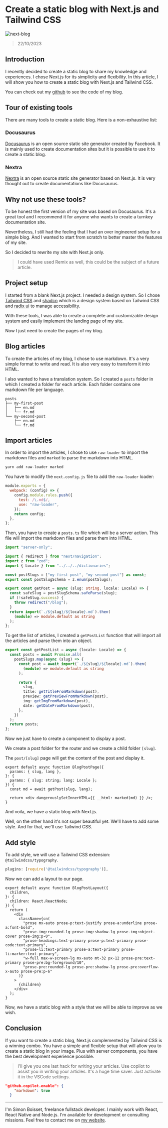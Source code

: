 # Create a static blog with Next.js and Tailwind CSS

![next-blog](https://lezo-files.s3.fr-par.scw.cloud/simon-blog/next-blog.webp)

> 22/10/2023

## Introduction

I recently decided to create a static blog to share my knowledge and experiences. I chose Next.js for its simplicity and flexibility. In this article, I will show you how to create a static blog with Next.js and Tailwind CSS.

You can check out my [github](https://github.com/simonboisset/simonboisset) to see the code of my blog.

## Tour of existing tools

There are many tools to create a static blog. Here is a non-exhaustive list:

### Docusaurus

[Docusaurus](https://docusaurus.io/) is an open source static site generator created by Facebook. It is mainly used to create documentation sites but it is possible to use it to create a static blog.

### Nextra

[Nextra](https://nextra.site/) is an open source static site generator based on Next.js. It is very thought out to create documentations like Docusaurus.

## Why not use these tools?

To be honest the first version of my site was based on Docusaurus. It's a great tool and I recommend it for anyone who wants to create a turnkey documentation site.

Nevertheless, I still had the feeling that I had an over ingineered setup for a simple blog. And I wanted to start from scratch to better master the features of my site.

So I decided to rewrite my site with Next.js only.

> I could have used Remix as well, this could be the subject of a future article.

## Project setup

I started from a blank Next.js project. I needed a design system. So I chose [Tailwind CSS](https://tailwindcss.com/) and [shadcn](https://ui.shadcn.com/) which is a design system based on Tailwind CSS and [radix ui](https://www.radix-ui.com/) to manage accessibility.

With these tools, I was able to create a complete and customizable design system and easily implement the landing page of my site.

Now I just need to create the pages of my blog.

## Blog articles

To create the articles of my blog, I chose to use markdown. It's a very simple format to write and read. It is also very easy to transform it into HTML.

I also wanted to have a translation system. So I created a `posts` folder in which I created a folder for each article. Each folder contains one markdown file per language.

```
posts
├── my-first-post
│   ├── en.md
│   └── fr.md
└── my-second-post
    ├── en.md
    └── fr.md
```

## Import articles

In order to import the articles, I chose to use `raw-loader` to import the markdown files and `marked` to parse the markdown into HTML.

```bash
yarn add raw-loader marked
```

You have to modify the `next.config.js` file to add the `raw-loader` loader:

```js
module.exports = {
  webpack: (config) => {
    config.module.rules.push({
      test: /\.md$/,
      use: "raw-loader",
    });
    return config;
  },
};
```

Then, you have to create a `posts.ts` file which will be a server action. This file will import the markdown files and parse them into HTML.

```ts
import "server-only";

import { redirect } from "next/navigation";
import z from "zod";
import { Locale } from "../../../dictionaries";

const postSlugs = ["my-first-post", "my-second-post"] as const;
export const postSlugSchema = z.enum(postSlugs);

export const getPost = async (slug: string, locale: Locale) => {
  const safeSlug = postSlugSchema.safeParse(slug);
  if (!safeSlug.success) {
    throw redirect("/blog");
  }
  return import(`./${slug}/${locale}.md`).then(
    (module) => module.default as string
  );
};
```

To get the list of articles, I created a `getPostList` function that will import all the articles and parse them into an object.

```ts
export const getPostList = async (locale: Locale) => {
  const posts = await Promise.all(
    postSlugs.map(async (slug) => {
      const post = await import(`./${slug}/${locale}.md`).then(
        (module) => module.default as string
      );

      return {
        slug,
        title: getTitleFromMarkdown(post),
        preview: getPreviewFromMarkdown(post),
        img: getImgFromMarkdown(post),
        date: getDateFromMarkdown(post),
      };
    })
  );
  return posts;
};
```

Now we just have to create a component to display a post.

We create a post folder for the router and we create a child folder `[slug]`.

The `post/[slug]` page will get the content of the post and display it.

```tsx
export default async function BlogPostPage({
  params: { slug, lang },
}: {
  params: { slug: string; lang: Locale };
}) {
  const md = await getPost(slug, lang);

  return <div dangerouslySetInnerHTML={{ __html: marked(md) }} />;
}
```

And voila, we have a static blog with Next.js.

Well, on the other hand it's not super beautiful yet. We'll have to add some style. And for that, we'll use Tailwind CSS.

## Add style

To add style, we will use a Tailwind CSS extension: `@tailwindcss/typography`.

```js
plugins: [require('@tailwindcss/typography')],
```

Now we can add a layout to our page.

```tsx
export default async function BlogPostLayout({
  children,
}: {
  children: React.ReactNode;
}) {
  return (
    <div
      className={cn(
        "prose mx-auto prose-p:text-justify prose-a:underline prose-a:font-bold",
        "prose-img:rounded-lg prose-img:shadow-lg prose-img:object-cover prose-img:p-0",
        "prose-headings:text-primary prose-p:text-primary prose-code:text-primary",
        "prose-li:text-primary prose-a:text-primary prose-li:marker:text-primary",
        "w-full max-w-screen-lg mx-auto mt-32 px-12 prose-pre:text-primary prose-pre:bg-foreground/10",
        "prose-pre:rounded-lg prose-pre:shadow-lg prose-pre:overflow-x-auto prose-pre:p-6"
      )}
    >
      {children}
    </div>
  );
}
```

Now, we have a static blog with a style that we will be able to improve as we wish.

## Conclusion

If you want to create a static blog, Next.js complemented by Tailwind CSS is a winning combo. You have a simple and flexible setup that will allow you to create a static blog in your image. Plus with server components, you have the best development experience possible.

> I'll give you one last hack for writing your articles. Use copilot to assist you in writing your articles. It's a huge time saver. Just activate it in the VSCode settings.

```json
"github.copilot.enable": {
    "markdown": true
  }
```

---

I'm Simon Boisset, freelance fullstack developer. I mainly work with React, React Native and Node.js. I'm available for development or consulting missions. Feel free to contact me on [my website](https://simonboisset.com/).
